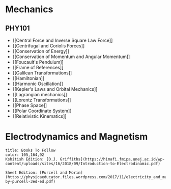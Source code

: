 # Mechanics

## PHY101
- [[Central Force and Inverse Square Law Force]]
- [[Centrifugal and Coriolis Forces]]
- [[Conservation of Energy]]
- [[Conservation of Momentum and Angular Momentum]]
- [[Foucault's Pendulum]]
- [[Frame of References]]
- [[Galilean Transformations]]
- [[Hamiltonian]]
- [[Harmonic Oscillation]]
- [[Kepler's Laws and Orbital Mechanics]]
- [[Lagrangian mechanics]]
- [[Lorentz Transformations]]
- [[Phase Space]]
- [[Polar Coordinate System]]
- [[Relativistic Kinematics]]

# Electrodynamics and Magnetism
	
```ad-note
title: Books To Follow
color: 105,164,92
Kshitish Edition: [D.J. Griffiths](https://himafi.fmipa.unej.ac.id/wp-content/uploads/sites/16/2018/09/Introduction-to-Electrodinamic.pdf)

Sheet Edition: [Purcell and Morin](https://physicaeducator.files.wordpress.com/2017/11/electricity_and_magnetism-by-purcell-3ed-ed.pdf)
```

